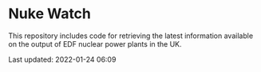 # Nuke Watch

This repository includes code for retrieving the latest information available on the output of EDF nuclear power plants in the UK.

Last updated: 2022-01-24 06:09